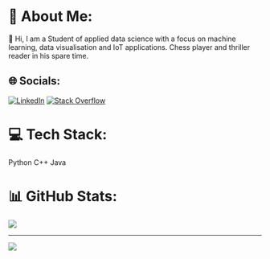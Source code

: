 # 💫 About Me:
👋  Hi, I am a Student of applied data science with a focus on machine learning, data visualisation and IoT applications. Chess player and thriller reader in his spare time.


## 🌐 Socials:
[![LinkedIn](https://img.shields.io/badge/LinkedIn-%230077B5.svg?logo=linkedin&logoColor=white)](https://www.linkedin.com/in/david-stefanov-st16/) [![Stack Overflow](https://img.shields.io/badge/-Stackoverflow-FE7A16?logo=stack-overflow&logoColor=white)](https://raspberrypi.stackexchange.com/users/153972/friendlyninja)

# 💻 Tech Stack:
Python C++ Java
# 📊 GitHub Stats:
![](https://github-readme-stats.vercel.app/api?username=Dave200s1&theme=shadow_red&hide_border=false&include_all_commits=true&count_private=false)<br/>

---
[![](https://visitcount.itsvg.in/api?id=Dave200s1&icon=0&color=0)](https://visitcount.itsvg.in)

<!-- Proudly created with GPRM ( https://gprm.itsvg.in ) -->
